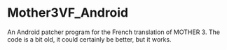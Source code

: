 # Mother3VF_Android

An Android patcher program for the French translation of MOTHER 3. The code is a bit old, it could certainly be better, but it works.